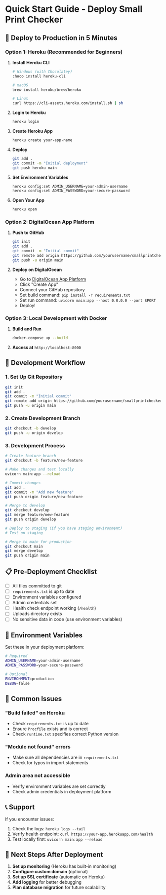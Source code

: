 # Quick Start Guide - Deploy Small Print Checker

## 🚀 Deploy to Production in 5 Minutes

### Option 1: Heroku (Recommended for Beginners)

1. **Install Heroku CLI**
   ```bash
   # Windows (with Chocolatey)
   choco install heroku-cli
   
   # macOS
   brew install heroku/brew/heroku
   
   # Linux
   curl https://cli-assets.heroku.com/install.sh | sh
   ```

2. **Login to Heroku**
   ```bash
   heroku login
   ```

3. **Create Heroku App**
   ```bash
   heroku create your-app-name
   ```

4. **Deploy**
   ```bash
   git add .
   git commit -m "Initial deployment"
   git push heroku main
   ```

5. **Set Environment Variables**
   ```bash
   heroku config:set ADMIN_USERNAME=your-admin-username
   heroku config:set ADMIN_PASSWORD=your-secure-password
   ```

6. **Open Your App**
   ```bash
   heroku open
   ```

### Option 2: DigitalOcean App Platform

1. **Push to GitHub**
   ```bash
   git init
   git add .
   git commit -m "Initial commit"
   git remote add origin https://github.com/yourusername/smallprintchecker.git
   git push -u origin main
   ```

2. **Deploy on DigitalOcean**
   - Go to [DigitalOcean App Platform](https://cloud.digitalocean.com/apps)
   - Click "Create App"
   - Connect your GitHub repository
   - Set build command: `pip install -r requirements.txt`
   - Set run command: `uvicorn main:app --host 0.0.0.0 --port $PORT`
   - Deploy!

### Option 3: Local Development with Docker

1. **Build and Run**
   ```bash
   docker-compose up --build
   ```

2. **Access at** `http://localhost:8000`

## 🔄 Development Workflow

### 1. Set Up Git Repository
```bash
git init
git add .
git commit -m "Initial commit"
git remote add origin https://github.com/yourusername/smallprintchecker.git
git push -u origin main
```

### 2. Create Development Branch
```bash
git checkout -b develop
git push -u origin develop
```

### 3. Development Process
```bash
# Create feature branch
git checkout -b feature/new-feature

# Make changes and test locally
uvicorn main:app --reload

# Commit changes
git add .
git commit -m "Add new feature"
git push origin feature/new-feature

# Merge to develop
git checkout develop
git merge feature/new-feature
git push origin develop

# Deploy to staging (if you have staging environment)
# Test on staging

# Merge to main for production
git checkout main
git merge develop
git push origin main
```

## 📋 Pre-Deployment Checklist

- [ ] All files committed to git
- [ ] `requirements.txt` is up to date
- [ ] Environment variables configured
- [ ] Admin credentials set
- [ ] Health check endpoint working (`/health`)
- [ ] Uploads directory exists
- [ ] No sensitive data in code (use environment variables)

## 🔧 Environment Variables

Set these in your deployment platform:

```bash
# Required
ADMIN_USERNAME=your-admin-username
ADMIN_PASSWORD=your-secure-password

# Optional
ENVIRONMENT=production
DEBUG=false
```

## 🚨 Common Issues

### "Build failed" on Heroku
- Check `requirements.txt` is up to date
- Ensure `Procfile` exists and is correct
- Check `runtime.txt` specifies correct Python version

### "Module not found" errors
- Make sure all dependencies are in `requirements.txt`
- Check for typos in import statements

### Admin area not accessible
- Verify environment variables are set correctly
- Check admin credentials in deployment platform

## 📞 Support

If you encounter issues:
1. Check the logs: `heroku logs --tail`
2. Verify health endpoint: `curl https://your-app.herokuapp.com/health`
3. Test locally first: `uvicorn main:app --reload`

## 🎯 Next Steps After Deployment

1. **Set up monitoring** (Heroku has built-in monitoring)
2. **Configure custom domain** (optional)
3. **Set up SSL certificate** (automatic on Heroku)
4. **Add logging** for better debugging
5. **Plan database migration** for future scalability
